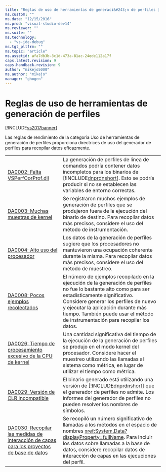 ```yaml
---
title: "Reglas de uso de herramientas de generaci&#243;n de perfiles | Microsoft Docs"
ms.custom: ""
ms.date: "12/15/2016"
ms.prod: "visual-studio-dev14"
ms.reviewer: ""
ms.suite: ""
ms.technology: 
  - "vs-ide-debug"
ms.tgt_pltfrm: ""
ms.topic: "article"
ms.assetid: afa7db3b-8c1d-473a-81ac-24ede112a17f
caps.latest.revision: 9
caps.handback.revision: 9
author: "mikejo5000"
ms.author: "mikejo"
manager: "ghogen"
---
```

# Reglas de uso de herramientas de generaci&#243;n de perfiles
[!INCLUDE[vs2017banner](../code-quality/includes/vs2017banner.md)]

Las reglas de rendimiento de la categoría Uso de herramientas de generación de perfiles proporciona directrices de uso del generador de perfiles para recopilar datos eficazmente.  
  
|||  
|-|-|  
|[DA0002: Falta VSPerfCorProf.dll](../profiling/da0002-vsperfcorprof-dll-is-missing.md)|La generación de perfiles de línea de comandos podría contener datos incompletos para los binarios de [!INCLUDE[dnprdnshort](../code-quality/includes/dnprdnshort_md.md)].  Esto se podría producir si no se establecen las variables de entorno correctas.|  
|[DA0003: Muchas muestras de kernel](../profiling/da0003-many-kernel-samples.md)|Se registraron muchos ejemplos de generación de perfiles que se produjeron fuera de la ejecución del binario de destino.  Para recopilar datos más precisos, considere el uso del método de instrumentación.|  
|[DA0004: Alto uso del procesador](../profiling/da0004-high-processor-usage.md)|Los datos de la generación de perfiles sugiere que los procesadores no mantuvieron una ocupación coherente durante la misma.  Para recopilar datos más precisos, considere el uso del método de muestreo.|  
|[DA0008: Pocos ejemplos recolectados](../profiling/da0008-few-samples-collected.md)|El número de ejemplos recopilado en la ejecución de la generación de perfiles no fue lo bastante alto como para ser estadísticamente significativo.  Considere generar los perfiles de nuevo y ejecutar la aplicación durante más tiempo.  También puede usar el método de instrumentación para recopilar los datos.|  
|[DA0026: Tiempo de procesamiento excesivo de la CPU de kernel](../Topic/DA0026:%20Excessive%20kernel%20CPU%20time%20processing.md)|Una cantidad significativa del tiempo de la ejecución de la generación de perfiles se produjo en el modo kernel del procesador.  Considere hacer el muestreo utilizando las llamadas al sistema como métrica, en lugar de utilizar el tiempo como métrica.|  
|[DA0029: Versión de CLR incompatible](../profiling/da0029-unsupported-clr-version.md)|El binario generado está utilizando una versión de [!INCLUDE[dnprdnshort](../code-quality/includes/dnprdnshort_md.md)] que el generador de perfiles no admite.  Los informes del generador de perfiles no pueden resolver los nombres de símbolos.|  
|[DA0030: Recopilar las medidas de interacción de capas para los proyectos de base de datos](../profiling/da0030-gather-tier-interaction-measurements-for-database-projects.md)|Se recopiló un número significativo de llamadas a los métodos en el espacio de nombres <xref:System.Data?displayProperty=fullName>.  Para incluir los datos sobre llamadas a la base de datos, considere recopilar datos de interacción de capas en las ejecuciones del perfil.|